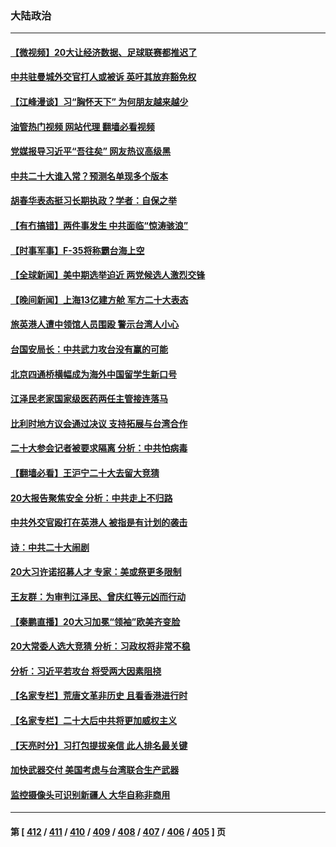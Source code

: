 ### 大陆政治
---
#### [【微视频】20大让经济数据、足球联赛都推迟了](../../pages/ncid277/n13849590.md?10210045) 
#### [中共驻曼城外交官打人或被诉 英吁其放弃豁免权](../../pages/ncid277/n13849485.md?10210045) 
#### [【江峰漫谈】习“胸怀天下” 为何朋友越来越少](../../pages/ncid277/n13849586.md?10210045) 
#### [油管热门视频 网站代理 翻墙必看视频](http://132.145.103.77:81/youtube.html?10210045)
#### [党媒报导习近平“吾往矣” 网友热议高级黑](../../pages/ncid277/n13849463.md?10210045) 
#### [中共二十大谁入常？预测名单现多个版本](../../pages/ncid277/n13849395.md?10210045) 
#### [胡春华表态挺习长期执政？学者：自保之举](../../pages/ncid277/n13849448.md?10210045) 
#### [【有冇搞错】两件事发生 中共面临“惊涛骇浪”](../../pages/ncid277/n13849257.md?10210045) 
#### [【时事军事】F-35将称霸台海上空](../../pages/ncid277/n13848979.md?10210045) 
#### [【全球新闻】美中期选举迫近 两党候选人激烈交锋](../../pages/ncid277/n13849396.md?10210045) 
#### [【晚间新闻】上海13亿建方舱 军方二十大表态](../../pages/ncid277/n13849378.md?10210045) 
#### [旅英港人遭中领馆人员围殴 警示台湾人小心](../../pages/ncid277/n13849376.md?10210045) 
#### [台国安局长：中共武力攻台没有赢的可能](../../pages/ncid277/n13849200.md?10210045) 
#### [北京四通桥横幅成为海外中国留学生新口号](../../pages/ncid277/n13849361.md?10210045) 
#### [江泽民老家国家级医药两任主管接连落马](../../pages/ncid277/n13849267.md?10210045) 
#### [比利时地方议会通过决议 支持拓展与台湾合作](../../pages/ncid277/n13849260.md?10210045) 
#### [二十大参会记者被要求隔离 分析：中共怕病毒](../../pages/ncid277/n13849159.md?10210045) 
#### [【翻墙必看】王沪宁二十大去留大竞猜](../../pages/ncid277/n13849256.md?10210045) 
#### [20大报告聚焦安全 分析：中共走上不归路](../../pages/ncid277/n13849083.md?10210045) 
#### [中共外交官殴打在英港人 被指是有计划的袭击](../../pages/ncid277/n13849070.md?10210045) 
#### [诗：中共二十大闹剧](../../pages/ncid277/n13848456.md?10210045) 
#### [20大习许诺招募人才 专家：美或祭更多限制](../../pages/ncid277/n13849014.md?10210045) 
#### [王友群：为审判江泽民、曾庆红等元凶而行动](../../pages/ncid277/n13848951.md?10210045) 
#### [【秦鹏直播】20大习加冕“领袖”欧美齐变脸](../../pages/ncid277/n13849038.md?10210045) 
#### [20大常委人选大竞猜 分析：习政权将非常不稳](../../pages/ncid277/n13845571.md?10210045) 
#### [分析：习近平若攻台 将受两大因素阻挠](../../pages/ncid277/n13848991.md?10210045) 
#### [【名家专栏】荒唐文革非历史 且看香港进行时](../../pages/ncid277/n13848005.md?10210045) 
#### [【名家专栏】二十大后中共将更加威权主义](../../pages/ncid277/n13848793.md?10210045) 
#### [【天亮时分】习打包提拔亲信 此人排名最关键](../../pages/ncid277/n13848838.md?10210045) 
#### [加快武器交付 美国考虑与台湾联合生产武器](../../pages/ncid277/n13848958.md?10210045) 
#### [监控摄像头可识别新疆人 大华自称非商用](../../pages/ncid277/n13848882.md?10210045) 

---
#### 第 [ [412](./412.md?10210045) / [411](./411.md?10210045) / [410](./410.md?10210045) / [409](./409.md?10210045) / [408](./408.md?10210045) / [407](./407.md?10210045) / [406](./406.md?10210045) / [405](./405.md?10210045) ] 页
